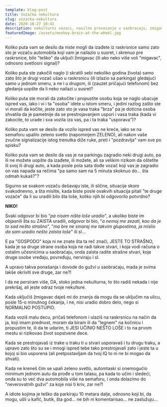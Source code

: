 ```yaml
---
template: blog-post
title: Vozačka nekultura
slug: vozacka-nekultura
date: 2020-10-27 10:41
description: nekulturni vozaci, nasilno presecanje u saobracaju, zmigavac pri skretanju
featuredImage: /assets/monkey-brain-at-the-wheel.jpg
---
```

<!--StartFragment-->

Koliko puta vam se desilo da niste mogli da izađete iz raskrsnice samo zato sto je vozaču automobila koji vam je nailazio u susret, i skrenuo pre raskrsnice, bilo "teško" da uključi žmigavac (ili ako neko više voli "migavac", odnosno svetlosni signal)? 

Koliko puta ste zakočili naglo (i skratili sebi nekoliko godina života) samo zato što je drugi vozač ušao u raskrsnicu (ili izlazio sa parkinga) gledajući samo u jednom smeru, a ne i u drugom, ili (zauzet pričajući telefonom) bez gledanja uopšte da li neko nailazi u susret? 

Koliko puta ste morali da zakočite i propustite osobu koja se naglo ubacuje ispred vas, iako i vi i ta "osoba" idete u istom smeru, i jedini razlog zašto ste vi morali da kočite, jeste zato sto je vasa traka "brza" pa je doticna osoba shvatila da je pametnije da se prestrojavanjem uspori i vasa traka (kada vi zakocite, to urade i sva vozila iza vas, pa i ta traka "usporava")? 

Koliko puta vam se desilo da vozilo ispred vas ne kreće, iako se na semaforu upalilo zeleno svetlo (napominjem ZELENO), ali nakon vaše zvučne signalizacije istog trenutka diže ruke, preti i "pozdravlja" vam sve po spisku? 

Koliko puta vam se desilo da vas je na parkingu zagradio neki drugi auto, pa ili ne možete uopšte da izađete, ili možete, ali sa velikim rizikom da oštetite ili svoj ili drugi auto, a kada posle pola sata dođe vozač koji vas je zagradio on vas napada sa rečima "pa samo sam na 5 minuta skoknuo do... šta odmah kukaš?"? 

Sigurno se svakom vozaču dešavaju iste, ili slične, situacije skoro svakodnevno, a šta mislite, kada biste posle ovakvih situacija pitali "te druge vozače" da li su uradili bilo šta loše, koliko njih bi odgovorilo potvrdno? 

**NIKO!** 

Svaki odgovor bi bio "*pa nisam ništa loše uradio*", a ukoliko biste im objasnili šta su ZAISTA uradili, odgovor bi bio, "*a nemoj me zezati, kao da je to sad nešto strašno*", "*ma bre ne smaraj me takvim glupostima, ja mislio da sam uradio nešto zaista loše*" ili sl... 

E pa "GOSPODO" koja ni ne znate šta ta reč znači, JESTE TO STRAŠNO, kada je sa druge strane osoba koja ne radi takve stvari, i koja vodi računa o ostalim učesnicima u saobraćaju, onda zaista radite strašne stvari, koje druge osobe vređaju, povređuju, nerviraju i sl. 

A upravo takva ponašanja i dovode do gužvi u saobraćaju, mada je svima lakše okriviti sve druge, zar ne?! 

I da ne persiram više, DA, stoko jedna nekulturna, to što radiš nekada i nije prekršaj, ali jeste odraz tvoje nekulture. 

Kada uključiš žmigavac daješ mi do znanja da mogu da se uključim na ulicu, posle 15-o minutnog čekanja, i ne, nisi uradio dobro delo, nego si NORMALNO POSTUPIO. 

Kada voziš malu decu, pričaš telefonom i ulaziš na raskrsnicu na način da ja, koji imam prednost, moram da biram ili da "legnem" na kočnicu i propustim te, ili da te udarim, ti JESI UČINIO NEŠTO LOŠE i to na prvom mestu si rizikovao život sopstvene dece. 

Kada se prestrojavaš iz trake u traku ti u stvari usporavaš i tu drugu traku, a upravo zato što su se i mnogi ispred tebe tako prestrojavali zato i jeste ta u kojoj si bio usporena (ali pretpostavljam da tvoj IQ to ni ne bi mogao da shvati). 

Kada ne kreneš čim se upali zeleno svetlo, automtaski si onemogućio minimum jednom autu da prođe u tom talasu, pa kada to učini i sledeći, onda su to već dva automobila više na semaforu, i onda dolazimo do "neverovatnih gužvi" za koje nisi ti kriv, zar ne?! 

A idiote kojima je teško da parkiraju 10 metara dalje, odnosno koji bi, da mogu, ušli u kafić, butik, šta god... ne bih ni komentarisao... ne zaslužuju...

<!--EndFragment-->